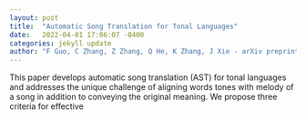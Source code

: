 ```yaml
---
layout: post
title:  "Automatic Song Translation for Tonal Languages"
date:   2022-04-01 17:06:07 -0400
categories: jekyll update
author: "F Guo, C Zhang, Z Zhang, Q He, K Zhang, J Xie - arXiv preprint arXiv , 2022"
---
```

This paper develops automatic song translation (AST) for tonal languages and addresses the unique challenge of aligning words  tones with melody of a song in addition to conveying the original meaning. We propose three criteria for effective